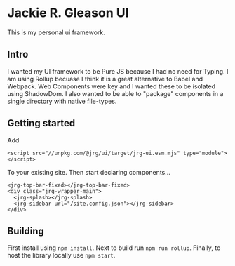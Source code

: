 # Jackie R. Gleason UI

This is my personal ui framework. 

## Intro

I wanted my UI framework to be Pure JS because I had no need for Typing. I am using Rollup becuase I think it is a great alternative to Babel and Webpack. Web Components were key and I wanted these to be isolated using ShadowDom. I also wanted to be able to "package" components in a single directory with native file-types.

## Getting started

Add 
    
    <script src="//unpkg.com/@jrg/ui/target/jrg-ui.esm.mjs" type="module"></script>
    
To your existing site. Then start declaring components...

    <jrg-top-bar-fixed></jrg-top-bar-fixed>
    <div class="jrg-wrapper-main">
      <jrg-splash></jrg-splash>
      <jrg-sidebar url="/site.config.json"></jrg-sidebar>
    </div>

## Building

First install using `npm install`. Next to build run `npm run rollup`. Finally, to host the library locally use `npm start`.